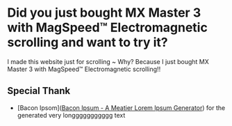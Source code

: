 # Did you just bought MX Master 3 with MagSpeed™ Electromagnetic scrolling and want to try it?

I made this website just for scrolling ~ 
Why? Because I just bought MX Master 3 with MagSpeed™ Electromagnetic scrolling!!


## Special Thank
- [Bacon Ipsom]([Bacon Ipsum - A Meatier Lorem Ipsum Generator](https://baconipsum.com/)) for the generated very longgggggggggg text

